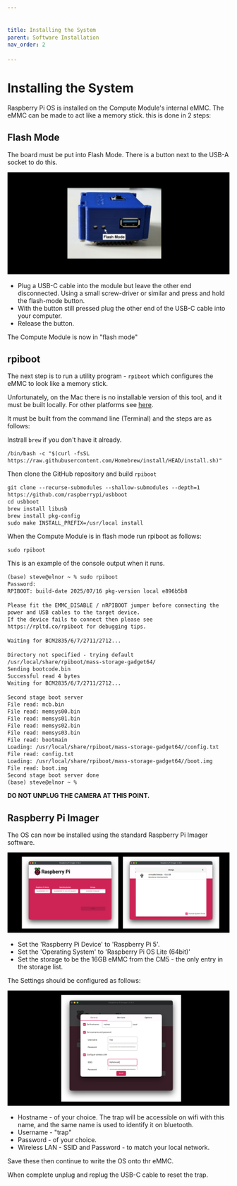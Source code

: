```yaml
---


title: Installing the System
parent: Software Installation
nav_order: 2

---
```


# Installing the System

Raspberry Pi OS is installed on the Compute Module's internal eMMC. The eMMC can be made to act like a memory stick. this is done in 2 steps:

## Flash Mode

The board must be put into Flash Mode.  There is a button next to the USB-A socket to do this.

![flash-mode](../images/flash-mode.png)

- Plug a USB-C cable into the module but leave the other end disconnected. Using a small screw-driver or similar and press and hold the flash-mode button.
- With the button still pressed plug the other end of the USB-C cable into your computer.
- Release the button. 

The Compute Module is now in "flash mode"



## rpiboot

The next step is to run a utility program - `rpiboot` which configures the eMMC to look like a memory stick.

Unfortunately, on the Mac there is no installable version of this tool, and it must be built locally.  For other platforms see  [here](https://github.com/raspberrypi/usbboot).

It must be built from the command line (Terminal) and the steps are as follows:

Instrall `brew` if you don't have it already.

```shell
/bin/bash -c "$(curl -fsSL https://raw.githubusercontent.com/Homebrew/install/HEAD/install.sh)"
```

Then clone the GitHub repository and build `rpiboot`

```shell
git clone --recurse-submodules --shallow-submodules --depth=1 https://github.com/raspberrypi/usbboot
cd usbboot
brew install libusb
brew install pkg-config
sudo make INSTALL_PREFIX=/usr/local install
```



When the Compute Module is in flash mode run rpiboot as follows:

```
sudo rpiboot
```

This is an example of the console output when it runs.

```shell
(base) steve@elnor ~ % sudo rpiboot
Password:
RPIBOOT: build-date 2025/07/16 pkg-version local e896b5b8

Please fit the EMMC_DISABLE / nRPIBOOT jumper before connecting the power and USB cables to the target device.
If the device fails to connect then please see https://rpltd.co/rpiboot for debugging tips.

Waiting for BCM2835/6/7/2711/2712...

Directory not specified - trying default /usr/local/share/rpiboot/mass-storage-gadget64/
Sending bootcode.bin
Successful read 4 bytes
Waiting for BCM2835/6/7/2711/2712...

Second stage boot server
File read: mcb.bin
File read: memsys00.bin
File read: memsys01.bin
File read: memsys02.bin
File read: memsys03.bin
File read: bootmain
Loading: /usr/local/share/rpiboot/mass-storage-gadget64//config.txt
File read: config.txt
Loading: /usr/local/share/rpiboot/mass-storage-gadget64//boot.img
File read: boot.img
Second stage boot server done
(base) steve@elnor ~ %
```

**DO NOT UNPLUG THE CAMERA AT THIS POINT.**

## Raspberry Pi Imager

The OS can now be installed using the standard Raspberry Pi Imager software.

![pi-imager](../images/pi-imager.png)

- Set the 'Raspberry Pi Device' to 'Raspberry Pi 5'.
- Set the 'Operating System' to 'Raspberry Pi OS Lite (64bit)'
- Set the storage to be the 16GB eMMC from the CM5 - the only entry in the storage list.

The Settings should be configured as follows:

![settings](../images/settings.png)

- Hostname - of your choice. The trap will be accessible on wifi with this name, and the same name is used to identify it on bluetooth.
- Username - "trap"
- Password - of your choice.
- Wireless LAN - SSID and Password - to match your local network.

Save these then continue to write the OS onto thr eMMC.

When complete unplug and replug the USB-C cable to reset the trap.
